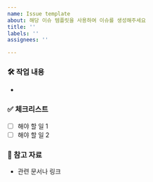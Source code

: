 ```yaml
---
name: Issue template
about: 해당 이슈 템플릿을 사용하여 이슈를 생성해주세요
title: ''
labels: ''
assignees: ''

---
```


### 🛠️ 작업 내용
<!-- 무엇을 구현/수정/리팩터링할 것인지 -->
- 

### ✅ 체크리스트
- [ ] 해야 할 일 1
- [ ] 해야 할 일 2

### 📎 참고 자료
- 관련 문서나 링크
